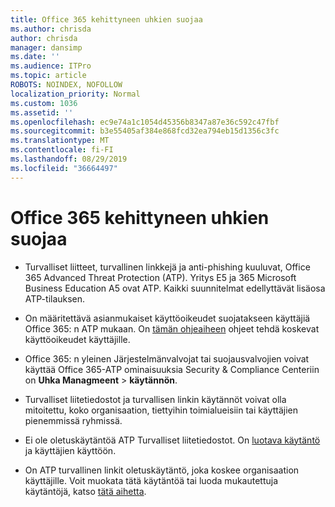 ```yaml
---
title: Office 365 kehittyneen uhkien suojaa
ms.author: chrisda
author: chrisda
manager: dansimp
ms.date: ''
ms.audience: ITPro
ms.topic: article
ROBOTS: NOINDEX, NOFOLLOW
localization_priority: Normal
ms.custom: 1036
ms.assetid: ''
ms.openlocfilehash: ec9e74a1c1054d45356b8347a87e36c592c47fbf
ms.sourcegitcommit: b3e55405af384e868fcd32ea794eb15d1356c3fc
ms.translationtype: MT
ms.contentlocale: fi-FI
ms.lasthandoff: 08/29/2019
ms.locfileid: "36664497"
---
```

# <a name="office-365-advanced-threat-protection"></a>Office 365 kehittyneen uhkien suojaa

- Turvalliset liitteet, turvallinen linkkejä ja anti-phishing kuuluvat, Office 365 Advanced Threat Protection (ATP). Yritys E5 ja 365 Microsoft Business Education A5 ovat ATP. Kaikki suunnitelmat edellyttävät lisäosa ATP-tilauksen.

- On määritettävä asianmukaiset käyttöoikeudet suojatakseen käyttäjiä Office 365: n ATP mukaan. On [tämän ohjeaiheen](https://docs.microsoft.com/office365/admin/subscriptions-and-billing/assign-licenses-to-users) ohjeet tehdä koskevat käyttöoikeudet käyttäjille.

- Office 365: n yleinen Järjestelmänvalvojat tai suojausvalvojien voivat käyttää Office 365-ATP ominaisuuksia Security & Compliance Centeriin on **Uhka Managmeent** \> **käytännön**.

- Turvalliset liitetiedostot ja turvallisen linkin käytännöt voivat olla mitoitettu, koko organisaation, tiettyihin toimialueisiin tai käyttäjien pienemmissä ryhmissä.

- Ei ole oletuskäytäntöä ATP Turvalliset liitetiedostot. On [luotava käytäntö](https://docs.microsoft.com/office365/securitycompliance/set-up-atp-safe-attachments-policies) ja käyttäjien käyttöön.

- On ATP turvallinen linkit oletuskäytäntö, joka koskee organisaation käyttäjille. Voit muokata tätä käytäntöä tai luoda mukautettuja käytäntöjä, katso [tätä aihetta](https://docs.microsoft.com/office365/securitycompliance/set-up-atp-safe-links-policies).

